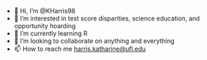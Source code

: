 - 👋 Hi, I’m @KHarris98
- 👀 I’m interested in test score disparities, science education, and opportunity hoarding
- 🌱 I’m currently learning R
- 💞️ I’m looking to collaborate on anything and everything
- 📫 How to reach me harris.katharine@ufl.edu

<!---
KHarris98/KHarris98 is a ✨ special ✨ repository because its `README.md` (this file) appears on your GitHub profile.
You can click the Preview link to take a look at your changes.
--->
